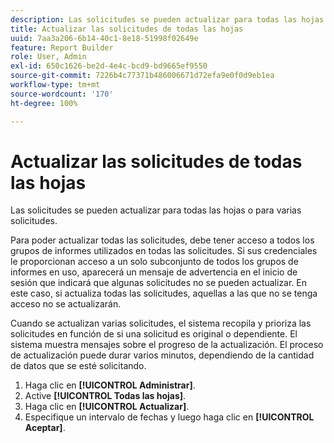 ```yaml
---
description: Las solicitudes se pueden actualizar para todas las hojas o para varias solicitudes.
title: Actualizar las solicitudes de todas las hojas
uuid: 7aa3a206-6b14-40c1-8e18-51998f02649e
feature: Report Builder
role: User, Admin
exl-id: 650c1626-be2d-4e4c-bcd9-bd9665ef9550
source-git-commit: 7226b4c77371b486006671d72efa9e0f0d9eb1ea
workflow-type: tm+mt
source-wordcount: '170'
ht-degree: 100%

---
```


# Actualizar las solicitudes de todas las hojas

Las solicitudes se pueden actualizar para todas las hojas o para varias solicitudes.

Para poder actualizar todas las solicitudes, debe tener acceso a todos los grupos de informes utilizados en todas las solicitudes. Si sus credenciales le proporcionan acceso a un solo subconjunto de todos los grupos de informes en uso, aparecerá un mensaje de advertencia en el inicio de sesión que indicará que algunas solicitudes no se pueden actualizar. En este caso, si actualiza todas las solicitudes, aquellas a las que no se tenga acceso no se actualizarán.

Cuando se actualizan varias solicitudes, el sistema recopila y prioriza las solicitudes en función de si una solicitud es original o dependiente. El sistema muestra mensajes sobre el progreso de la actualización. El proceso de actualización puede durar varios minutos, dependiendo de la cantidad de datos que se esté solicitando.

1. Haga clic en **[!UICONTROL Administrar]**.
1. Active **[!UICONTROL Todas las hojas]**.
1. Haga clic en **[!UICONTROL Actualizar]**.
1. Especifique un intervalo de fechas y luego haga clic en **[!UICONTROL Aceptar]**.
